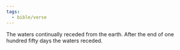 ```yaml
---
tags:
  - bible/verse
---
```

The waters continually receded from the earth. After the end of one hundred fifty days the waters receded.